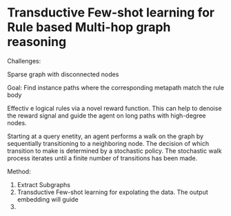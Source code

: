 # Transductive Few-shot learning for Rule based Multi-hop graph reasoning

Challenges:

Sparse graph with disconnected nodes


Goal:
Find instance paths where the corresponding metapath match the rule body 

Effectiv e logical rules via a novel reward function. This can help to denoise the reward signal and guide the agent on long paths with high-degree nodes.


Starting at a query enetity, an agent performs a walk on the graph by sequentially transitioning to a neighboring node. The decision of which transition to make is determined by a stochastic policy. The stochastic walk process iterates until a finite number of transitions has been made. 



Method:

1. Extract Subgraphs
2. Transductive Few-shot learning for expolating the data. The output embedding will guide 
3. 


